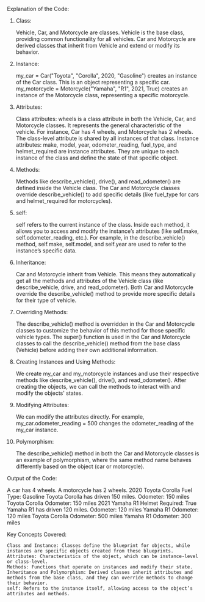 Explanation of the Code:
1. Class:

    Vehicle, Car, and Motorcycle are classes.
        Vehicle is the base class, providing common functionality for all vehicles.
        Car and Motorcycle are derived classes that inherit from Vehicle and extend or modify its behavior.

2. Instance:

    my_car = Car("Toyota", "Corolla", 2020, "Gasoline") creates an instance of the Car class. This is an object representing a specific car.
    my_motorcycle = Motorcycle("Yamaha", "R1", 2021, True) creates an instance of the Motorcycle class, representing a specific motorcycle.

3. Attributes:

    Class attributes: wheels is a class attribute in both the Vehicle, Car, and Motorcycle classes. It represents the general characteristic of the vehicle.
        For instance, Car has 4 wheels, and Motorcycle has 2 wheels. The class-level attribute is shared by all instances of that class.
    Instance attributes: make, model, year, odometer_reading, fuel_type, and helmet_required are instance attributes. They are unique to each instance of the class and define the state of that specific object.

4. Methods:

    Methods like describe_vehicle(), drive(), and read_odometer() are defined inside the Vehicle class.
    The Car and Motorcycle classes override describe_vehicle() to add specific details (like fuel_type for cars and helmet_required for motorcycles).

5. self:

    self refers to the current instance of the class. Inside each method, it allows you to access and modify the instance’s attributes (like self.make, self.odometer_reading, etc.).
    For example, in the describe_vehicle() method, self.make, self.model, and self.year are used to refer to the instance’s specific data.

6. Inheritance:

    Car and Motorcycle inherit from Vehicle. This means they automatically get all the methods and attributes of the Vehicle class (like describe_vehicle, drive, and read_odometer).
    Both Car and Motorcycle override the describe_vehicle() method to provide more specific details for their type of vehicle.

7. Overriding Methods:

    The describe_vehicle() method is overridden in the Car and Motorcycle classes to customize the behavior of this method for those specific vehicle types.
    The super() function is used in the Car and Motorcycle classes to call the describe_vehicle() method from the base class (Vehicle) before adding their own additional information.

8. Creating Instances and Using Methods:

    We create my_car and my_motorcycle instances and use their respective methods like describe_vehicle(), drive(), and read_odometer().
    After creating the objects, we can call the methods to interact with and modify the objects' states.

9. Modifying Attributes:

    We can modify the attributes directly. For example, my_car.odometer_reading = 500 changes the odometer_reading of the my_car instance.

10. Polymorphism:

    The describe_vehicle() method in both the Car and Motorcycle classes is an example of polymorphism, where the same method name behaves differently based on the object (car or motorcycle).

Output of the Code:

A car has 4 wheels.
A motorcycle has 2 wheels.
2020 Toyota Corolla
Fuel Type: Gasoline
Toyota Corolla has driven 150 miles. Odometer: 150 miles
Toyota Corolla Odometer: 150 miles
2021 Yamaha R1
Helmet Required: True
Yamaha R1 has driven 120 miles. Odometer: 120 miles
Yamaha R1 Odometer: 120 miles
Toyota Corolla Odometer: 500 miles
Yamaha R1 Odometer: 300 miles

Key Concepts Covered:

    Class and Instance: Classes define the blueprint for objects, while instances are specific objects created from these blueprints.
    Attributes: Characteristics of the object, which can be instance-level or class-level.
    Methods: Functions that operate on instances and modify their state.
    Inheritance and Polymorphism: Derived classes inherit attributes and methods from the base class, and they can override methods to change their behavior.
    self: Refers to the instance itself, allowing access to the object’s attributes and methods.

